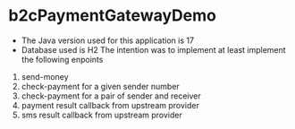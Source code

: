 # b2cPaymentGatewayDemo
- The Java version used for this application is 17
- Database used is H2
The intention was to implement at least implement the following enpoints
1. send-money
2. check-payment for a given sender number
3. check-payment for a pair of sender and receiver
4. payment result callback from upstream provider
5. sms result callback from upstream provider
